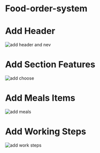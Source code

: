 # Food-order-system

# Add Header
![add header and nev](https://user-images.githubusercontent.com/31995155/59962094-998ae280-9502-11e9-8cc9-bc0e8c0b5fbc.png)

# Add Section Features
![add choose](https://user-images.githubusercontent.com/31995155/59962095-9abc0f80-9502-11e9-8a0f-7fde8535bf43.png)

# Add Meals Items
![add meals](https://user-images.githubusercontent.com/31995155/59966243-2baedd00-953b-11e9-83b0-dd6ef9924c00.png)

# Add Working Steps
![add work steps](https://user-images.githubusercontent.com/31995155/59966245-2e113700-953b-11e9-9cca-ef1c890bb71d.png)


